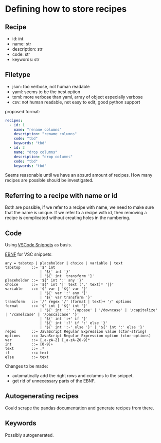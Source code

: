 # Defining how to store recipes

## Recipe

- id: int
- name: str
- description: str
- code: str
- keywords: str

## Filetype

- json: too verbose, not human readable
- yaml: seems to be the best option
- toml: more verbose than yaml, array of object especially verbose
- csv: not human readable, not easy to edit, good python support

proposed format:

```yaml
recipes:
  - id: 1
    name: "rename columns"
    description: "rename columns"
    code: "tbd"
    keywords: "tbd"
  - id: 2
    name: "drop columns"
    description: "drop columns"
    code: "tbd"
    keywords: "tbd"
```

Seems reasonable until we have an absurd amount of recipes. How many recipes are possible should be investigated.

## Referring to a recipe with name or id

Both are possible, if we refer to a recipe with name, we need to make sure that the name is unique.
If we refer to a recipe with id, then removing a recipe is complicated without creating holes in the numbering.

## Code

Using [VSCode Snippets](https://code.visualstudio.com/docs/editor/userdefinedsnippets) as basis.

[EBNF](https://en.wikipedia.org/wiki/Extended_Backus-Naur_form) for VSC snippets:

```ebnf
any = tabstop | placeholder | choice | variable | text
tabstop     ::= '$' int
                | '${' int '}'
                | '${' int  transform '}'
placeholder ::= '${' int ':' any '}'
choice      ::= '${' int '|' text (',' text)* '|}'
variable    ::= '$' var | '${' var '}'
                | '${' var ':' any '}'
                | '${' var transform '}'
transform   ::= '/' regex '/' (format | text)+ '/' options
format      ::= '$' int | '${' int '}'
                | '${' int ':' '/upcase' | '/downcase' | '/capitalize' | '/camelcase' | '/pascalcase' '}'
                | '${' int ':+' if '}'
                | '${' int ':?' if ':' else '}'
                | '${' int ':-' else '}' | '${' int ':' else '}'
regex       ::= JavaScript Regular Expression value (ctor-string)
options     ::= JavaScript Regular Expression option (ctor-options)
var         ::= [_a-zA-Z] [_a-zA-Z0-9]*
int         ::= [0-9]+
text        ::= .*
if          ::= text
else        ::= text
```

Changes to be made:

- automatically add the right rows and columns to the snippet.
- get rid of unnecessary parts of the EBNF.

## Autogenerating recipes

Could scrape the pandas documentation and generate recipes from there.

## Keywords

Possibly autogenerated.
